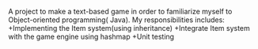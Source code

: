 A project to make a text-based game in order to familiarize myself to Object-oriented programming( Java).
My responsibilities includes:
+Implementing the Item system(using inheritance)
+Integrate Item system with the game engine using hashmap
+Unit testing
